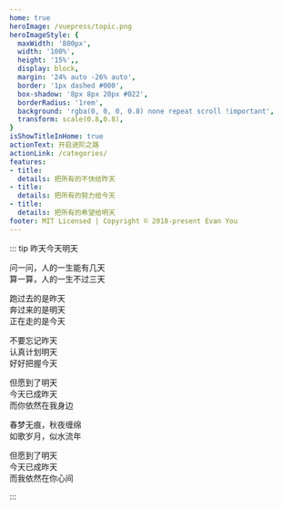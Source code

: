 ```yaml
---
home: true
heroImage: /vuepress/topic.png
heroImageStyle: {
  maxWidth: '800px',
  width: '100%',
  height: '15%',,
  display: block,
  margin: '24% auto -26% auto',
  border: '1px dashed #000',
  box-shadow: '8px 8px 20px #022',
  borderRadius: '1rem',
  background: 'rgba(0, 0, 0, 0.8) none repeat scroll !important',
  transform: scale(0.8,0.8),
}
isShowTitleInHome: true
actionText: 开启进阶之路
actionLink: /categories/
features:
- title: 
  details: 把所有的不快给昨天
- title: 
  details: 把所有的努力给今天
- title: 
  details: 把所有的希望给明天
footer: MIT Licensed | Copyright © 2018-present Evan You
---
```


<!-- <h3 class='home_h3'>&nbsp;</h3> -->

<Clock/>

::: tip 昨天今天明天

问一问，人的一生能有几天 <br/>
算一算，人的一生不过三天 <br/>

跑过去的是昨天 <br/>
奔过来的是明天 <br/>
正在走的是今天 <br/>

不要忘记昨天 <br/>
认真计划明天 <br/>
好好把握今天 <br/>

但愿到了明天 <br/>
今天已成昨天 <br/>
而你依然在我身边 <br/>

春梦无痕，秋夜缠绵 <br/>
如歌岁月，似水流年 <br/>

但愿到了明天 <br/>
今天已成昨天 <br/>
而我依然在你心间  

:::



<style>
.home .hero img {

    transform: scale(0.8);
}
.wrap {
    width: 100%;
    height: 200px;
    min-height: 10vh;
    display: flex;
    position:fixed;
    top:-120%;
    left: -1%;
    justify-content: center;
    align-items: center;


	/*right:0; top:0; width:100%; position:fixed; padding:10px; text-align:center; font-weight:bold; background:#ccc;
	position:absolute; right:16px;*/
}


@media screen and (max-width: 960px){
  .wrap {
    top:-113%;
    transform: scale(0.68);
  }
}

</style>